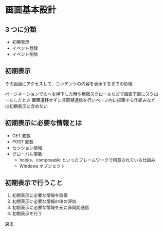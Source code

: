 # 画面基本設計

## 3 つに分類

- 初期表示
- イベント登録
- イベント削除

## 初期表示

その画面にアクセスして、コンテンツの内容を表示するまでの処理

ページネーションで次へを押下した時や無限スクロールなどで画面下部にスクロールしたとき
画面遷移せずに非同期通信を行いページ内に描画する仕組みなどは初期表示に含めない

## 初期表示に必要な情報とは

- GET 変数
- POST 変数
- セッション情報
- グローバル変数
  - hooks、composable といったフレームワークで用意されている仕組み
  - Windows オブジェクト

## 初期表示で行うこと

1. 初期表示に必要な情報を取得
2. 初期表示に必要な情報の値の評価
3. 初期表示に必要な情報を元に非同期通信
4. 初期表示を行う

[戻る](../index.md)
